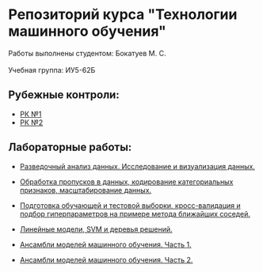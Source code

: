 # Репозиторий курса "Технологии машинного обучения" 

Работы выполнены студентом: Бокатуев М. С.
<br></br>
Учебная группа: ИУ5-62Б

## Рубежные контроли:

- [РК №1](./RK1/TMO_RK_1.pdf)
- [РК №2](./RK2/TMO_RK_2.pdf)
  
## Лабораторные работы:

- [Разведочный анализ данных. Исследование и визуализация данных.](./TMO_LAB_1.ipynb)

- [Обработка пропусков в данных, кодирование категориальных признаков, масштабирование данных.](./TMO_LAB_2.ipynb)

- [Подготовка обучающей и тестовой выборки, кросс-валидация и подбор гиперпараметров на примере метода ближайших соседей.](./TMO_LAB_3.ipynb)

- [Линейные модели, SVM и деревья решений.](./TMO_LAB_4.ipynb)

- [Ансамбли моделей машинного обучения. Часть 1.](./TMO_LAB_5.ipynb)

- [Ансамбли моделей машинного обучения. Часть 2.](./TMO_LAB_6.ipynb)
